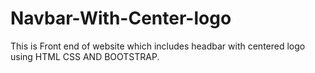 # Navbar-With-Center-logo
This is Front end of website which includes headbar with centered logo using HTML CSS AND BOOTSTRAP.
